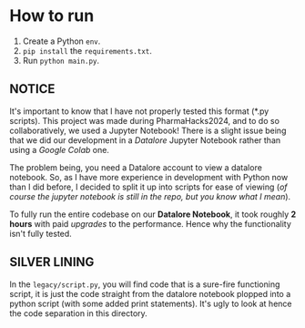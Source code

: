 # How to run

1. Create a Python `env`.
2. `pip install` the `requirements.txt`.
3. Run `python main.py`.

## NOTICE

It's important to know that I have not properly tested this format (*.py scripts). This project was made during PharmaHacks2024, and to do so collaboratively, we used a Jupyter Notebook! There is a slight issue being that we did our development in a *Datalore* Jupyter Notebook rather than using a *Google Colab* one.

The problem being, you need a Datalore account to view a datalore notebook. So, as I have more experience in development with Python now than I did before, I decided to split it up into scripts for ease of viewing (*of course the jupyter notebook is still in the repo, but you know what I mean*).

To fully run the entire codebase on our **Datalore Notebook**, it took roughly **2 hours** with paid *upgrades* to the performance. Hence why the functionality isn't fully tested.

## SILVER LINING

In the `legacy/script.py`, you will find code that is a sure-fire functioning script, it is just the code straight from the datalore notebook plopped into a python script (with some added print statements). It's ugly to look at hence the code separation in this directory.